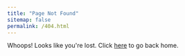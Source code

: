```yaml
---
title: "Page Not Found"
sitemap: false
permalink: /404.html
---
```


Whoops! Looks like you're lost. Click [here](/) to go back home.
